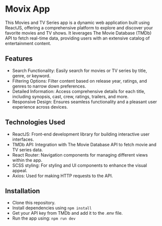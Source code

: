 
# Movix App

This Movies and TV Series app is a dynamic web application built using ReactJS, offering a comprehensive platform to explore and discover your favorite movies and TV shows. It leverages The Movie Database (TMDb) API to fetch real-time data, providing users with an extensive catalog of entertainment content.
## Features

- Search Functionality: Easily search for movies or TV series by title, genre, or keyword.
- Filtering Options: Filter content based on release year, ratings, and genres to narrow down preferences.
- Detailed Information: Access comprehensive details for each title, including synopsis, cast, crew, ratings, trailers, and more.
- Responsive Design: Ensures seamless functionality and a pleasant user experience across devices.


## Technologies Used

- ReactJS: Front-end development library for building interactive user interfaces.
- TMDb API: Integration with The Movie Database API to fetch movie and TV series data.
- React Router: Navigation components for managing different views within the app.
- SCSS styling: For styling and UI components to enhance the visual appeal.
- Axios: Used for making HTTP requests to the API.


## Installation

- Clone this repository.
- Install dependencies using `npm install`
- Get your API key from TMDb and add it to the .env file.
- Run the app using: `npm run dev`
